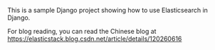 This is a sample Django project showing how to use Elasticsearch in Django.

For blog reading, you can read the Chinese blog at https://elasticstack.blog.csdn.net/article/details/120260616
